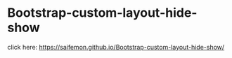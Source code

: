 # Bootstrap-custom-layout-hide-show
click here: https://saifemon.github.io/Bootstrap-custom-layout-hide-show/
